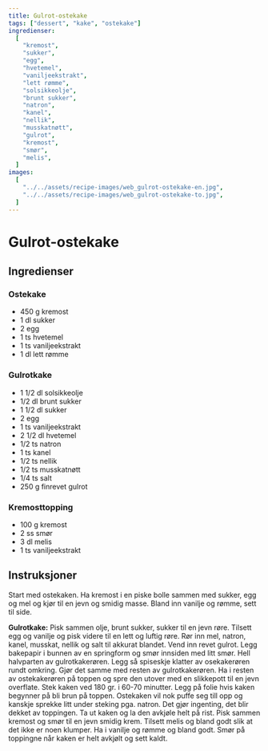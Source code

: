 ```yaml
---
title: Gulrot-ostekake
tags: ["dessert", "kake", "ostekake"]
ingredienser:
  [
    "kremost",
    "sukker",
    "egg",
    "hvetemel",
    "vaniljeekstrakt",
    "lett rømme",
    "solsikkeolje",
    "brunt sukker",
    "natron",
    "kanel",
    "nellik",
    "musskatnøtt",
    "gulrot",
    "kremost",
    "smør",
    "melis",
  ]
images:
  [
    "../../assets/recipe-images/web_gulrot-ostekake-en.jpg",
    "../../assets/recipe-images/web_gulrot-ostekake-to.jpg",
  ]
---
```


# Gulrot-ostekake

## Ingredienser

### Ostekake

- 450 g kremost
- 1 dl sukker
- 2 egg
- 1 ts hvetemel
- 1 ts vaniljeekstrakt
- 1 dl lett rømme

### Gulrotkake

- 1 1/2 dl solsikkeolje
- 1/2 dl brunt sukker
- 1 1/2 dl sukker
- 2 egg
- 1 ts vaniljeekstrakt
- 2 1/2 dl hvetemel
- 1/2 ts natron
- 1 ts kanel
- 1/2 ts nellik
- 1/2 ts musskatnøtt
- 1/4 ts salt
- 250 g finrevet gulrot

### Kremosttopping

- 100 g kremost
- 2 ss smør
- 3 dl melis
- 1 ts vaniljeekstrakt

## Instruksjoner

Start med ostekaken. Ha kremost i en piske bolle sammen med sukker, egg og mel og kjør til en jevn og smidig masse. Bland inn vanilje og rømme, sett til side.

**Gulrotkake:** Pisk sammen olje, brunt sukker, sukker til en jevn røre. Tilsett egg og vanilje og pisk videre til en lett og luftig røre. Rør inn mel, natron, kanel, musskat, nellik og salt til akkurat blandet. Vend inn revet gulrot. Legg bakepapir i bunnen av en springform og smør innsiden med litt smør. Hell halvparten av gulrotkakerøren. Legg så spiseskje klatter av osekakerøren rundt omkring. Gjør det samme med resten av gulrotkakerøren. Ha i resten av ostekakerøren på toppen og spre den utover med en slikkepott til en jevn overflate. Stek kaken ved 180 gr. i 60-70 minutter. Legg på folie hvis kaken begynner på bli brun på toppen. Ostekaken vil nok puffe seg till opp og kanskje sprekke litt under steking pga. natron. Det gjør ingenting, det blir dekket av toppingen. Ta ut kaken og la den avkjøle helt på rist. Pisk sammen kremost og smør til en jevn smidig krem. Tilsett melis og bland godt slik at det ikke er noen klumper. Ha i vanilje og rømme og bland godt. Smør på toppingne når kaken er helt avkjølt og sett kaldt.
